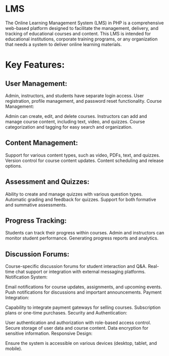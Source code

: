 # LMS

The Online Learning Management System (LMS) in PHP is a comprehensive web-based platform designed to facilitate the management, delivery, and tracking of educational courses and content. This LMS is intended for educational institutions, corporate training programs, or any organization that needs a system to deliver online learning materials.

# Key Features:

## User Management:
Admin, instructors, and students have separate login access.
User registration, profile management, and password reset functionality.
Course Management:

Admin can create, edit, and delete courses.
Instructors can add and manage course content, including text, video, and quizzes.
Course categorization and tagging for easy search and organization.


## Content Management:
Support for various content types, such as video, PDFs, text, and quizzes.
Version control for course content updates.
Content scheduling and release options.

## Assessment and Quizzes:
Ability to create and manage quizzes with various question types.
Automatic grading and feedback for quizzes.
Support for both formative and summative assessments.

## Progress Tracking:
Students can track their progress within courses.
Admin and instructors can monitor student performance.
Generating progress reports and analytics.

## Discussion Forums:
Course-specific discussion forums for student interaction and Q&A.
Real-time chat support or integration with external messaging platforms.
Notification System:

Email notifications for course updates, assignments, and upcoming events.
Push notifications for discussions and important announcements.
Payment Integration:

Capability to integrate payment gateways for selling courses.
Subscription plans or one-time purchases.
Security and Authentication:

User authentication and authorization with role-based access control.
Secure storage of user data and course content.
Data encryption for sensitive information.
Responsive Design:

Ensure the system is accessible on various devices (desktop, tablet, and mobile).
